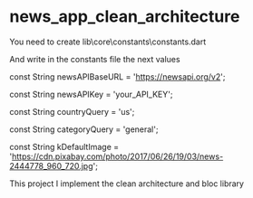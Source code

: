 # news_app_clean_architecture

You need to create lib\core\constants\constants.dart

And write in the constants file the next values

const String newsAPIBaseURL = 'https://newsapi.org/v2';

const String newsAPIKey = 'your_API_KEY';

const String countryQuery = 'us';

const String categoryQuery = 'general';

const String kDefaultImage =
    'https://cdn.pixabay.com/photo/2017/06/26/19/03/news-2444778_960_720.jpg';

This project I implement the clean architecture and bloc library
